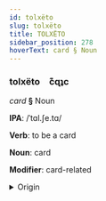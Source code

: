 ```yaml
---
id: tolxëto
slug: tolxëto
title: TOLXËTO
sidebar_position: 278
hoverText: card § Noun
---
```


### tolxëto&emsp;<span kind="abugida">c͊ɋʇc</span>

*card* **§** Noun

**IPA**: /ˈtɑl.ʃe.tɑ/

**Verb**: to be a card

**Noun**: card

**Modifier**: card-related

<details>
    <summary>Origin</summary>
    Galician tarxeta [taɾʃeta]<br/>
    <em>Romance Language Family</em>
</details>